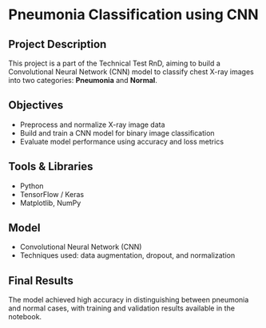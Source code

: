# Pneumonia Classification using CNN

## Project Description
This project is a part of the Technical Test RnD, aiming to build a Convolutional Neural Network (CNN) model to classify chest X-ray images into two categories: **Pneumonia** and **Normal**.

## Objectives
- Preprocess and normalize X-ray image data
- Build and train a CNN model for binary image classification
- Evaluate model performance using accuracy and loss metrics

## Tools & Libraries
- Python
- TensorFlow / Keras
- Matplotlib, NumPy

## Model
- Convolutional Neural Network (CNN)
- Techniques used: data augmentation, dropout, and normalization

## Final Results
The model achieved high accuracy in distinguishing between pneumonia and normal cases, with training and validation results available in the notebook.
